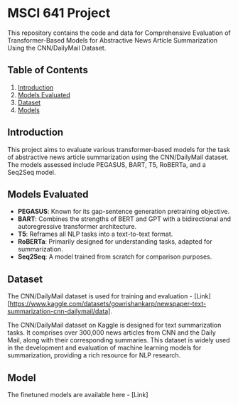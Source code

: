 # MSCI 641 Project 

This repository contains the code and data for Comprehensive Evaluation of Transformer-Based Models for Abstractive News Article Summarization Using the CNN/DailyMail Dataset.

## Table of Contents
1. [Introduction](#introduction)
2. [Models Evaluated](#models-evaluated)
3. [Dataset](#dataset)
4. [Models](#model)

## Introduction
This project aims to evaluate various transformer-based models for the task of abstractive news article summarization using the CNN/DailyMail dataset. The models assessed include PEGASUS, BART, T5, RoBERTa, and a Seq2Seq model.

## Models Evaluated
- **PEGASUS**: Known for its gap-sentence generation pretraining objective.
- **BART**: Combines the strengths of BERT and GPT with a bidirectional and autoregressive transformer architecture.
- **T5**: Reframes all NLP tasks into a text-to-text format.
- **RoBERTa**: Primarily designed for understanding tasks, adapted for summarization.
- **Seq2Seq**: A model trained from scratch for comparison purposes.

## Dataset
The CNN/DailyMail dataset is used for training and evaluation - [Link][https://www.kaggle.com/datasets/gowrishankarp/newspaper-text-summarization-cnn-dailymail/data]. 

The CNN/DailyMail dataset on Kaggle is designed for text summarization tasks. It comprises over 300,000 news articles from CNN and the Daily Mail, along with their corresponding summaries. This dataset is widely used in the development and evaluation of machine learning models for summarization, providing a rich resource for NLP research.

## Model

The finetuned models are available here - [Link]
